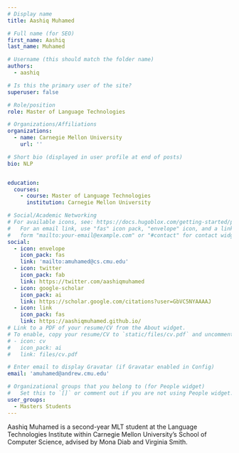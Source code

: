 ```yaml
---
# Display name
title: Aashiq Muhamed

# Full name (for SEO)
first_name: Aashiq
last_name: Muhamed

# Username (this should match the folder name)
authors:
  - aashiq

# Is this the primary user of the site?
superuser: false

# Role/position
role: Master of Language Technologies

# Organizations/Affiliations
organizations:
  - name: Carnegie Mellon University
    url: ''

# Short bio (displayed in user profile at end of posts)
bio: NLP


education:
  courses:
    - course: Master of Language Technologies
      institution: Carnegie Mellon University

# Social/Academic Networking
# For available icons, see: https://docs.hugoblox.com/getting-started/page-builder/#icons
#   For an email link, use "fas" icon pack, "envelope" icon, and a link in the
#   form "mailto:your-email@example.com" or "#contact" for contact widget.
social:
  - icon: envelope
    icon_pack: fas
    link: 'mailto:amuhamed@cs.cmu.edu'
  - icon: twitter
    icon_pack: fab
    link: https://twitter.com/aashiqmuhamed
  - icon: google-scholar
    icon_pack: ai
    link: https://scholar.google.com/citations?user=GbVC5NYAAAAJ
  - icon: link
    icon_pack: fas
    link: https://aashiqmuhamed.github.io/
# Link to a PDF of your resume/CV from the About widget.
# To enable, copy your resume/CV to `static/files/cv.pdf` and uncomment the lines below.
# - icon: cv
#   icon_pack: ai
#   link: files/cv.pdf

# Enter email to display Gravatar (if Gravatar enabled in Config)
email: 'amuhamed@andrew.cmu.edu'

# Organizational groups that you belong to (for People widget)
#   Set this to `[]` or comment out if you are not using People widget.
user_groups:
  - Masters Students
---
```


Aashiq Muhamed is a second-year MLT student at the Language Technologies Institute within Carnegie Mellon University’s School of Computer Science, advised by Mona Diab and Virginia Smith.
